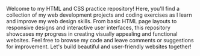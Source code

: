 Welcome to my HTML and CSS practice repository! Here, you'll find a collection of my web development projects and coding exercises as I learn and improve my web design skills. From basic HTML page layouts to responsive designs and interactive user interfaces, this repository showcases my progress in creating visually appealing and functional websites. Feel free to browse my code and leave comments or suggestions for improvement. Let's build beautiful and user-friendly websites together!
